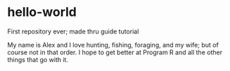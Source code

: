 # hello-world

First repository ever; made thru guide tutorial 

My name is Alex and I love hunting, fishing, foraging, and my wife; but of course not in that order.
I hope to get better at Program R and all the other things that go with it.
